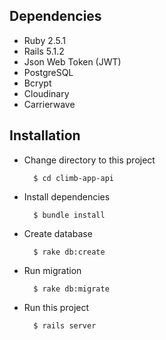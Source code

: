 ## Dependencies
- Ruby 2.5.1
- Rails 5.1.2
- Json Web Token (JWT)
- PostgreSQL
- Bcrypt
- Cloudinary
- Carrierwave

## Installation

- Change directory to this project

        $ cd climb-app-api

- Install dependencies

        $ bundle install

- Create database

        $ rake db:create

- Run migration

        $ rake db:migrate

- Run this project

        $ rails server
